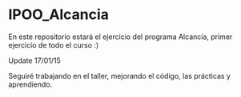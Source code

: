 IPOO_Alcancia
=============

En este repositorio estará el ejercicio del programa Alcancía, primer
ejercicio de todo el curso :)

Update 17/01/15

Seguiré trabajando en el taller, mejorando el código, las prácticas y 
aprendiendo.

